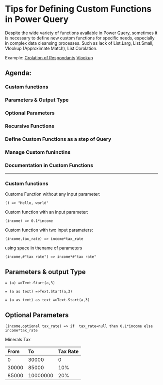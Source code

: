 # Tips for Defining Custom Functions in Power Query

Despite the wide variety of functions available in Power Query, sometimes it is necessary to define new custom functions for specific needs, especially in complex data cleansing processes. Such as lack of List.Larg, List.Small, Vlookup (Approximate Match), List.Corolation.

Example:
[Crolation of Respondants](https://www.linkedin.com/posts/omid-motamedisedeh-74aba166_excelchallenge-powerquerychllenge-excel-activity-7182482203040256003-YKtZ?utm_source=share&utm_medium=member_desktop)
[Vlookup](https://www.linkedin.com/posts/crispo-mwangi-6ab49453_excel-excelchallenge-crispexcel-activity-7180081447607672832-lTqu?utm_source=share&utm_medium=member_desktop)


## Agenda:
### Custom functions
### Parameters & Output Type
### Optional Parameters
### Recursive Functions
### Define Custom Functions as a step of Query
### Manage Custom funinctins
### Documentation in Custom Functions
___

### Custom functions
Custome Function without any input parameter:
```powerquery-m
() => "Hello, world"
```

Custom function with an input parameter: 
```powerquery-m
(income) => 0.1*income
```
Custom function with two input parameters: 
```powerquery-m
(income,tax_rate) => income*tax_rate
```

using space in thename of parameters
```powerquery-m
(income,#"tax rate") => income*#"tax rate"
```

## Parameters & output Type

```powerquery-m
= (a) =>Text.Start(a,3)
```

```powerquery-m
= (a as text) =>Text.Start(a,3)
```

```powerquery-m
= (a as text) as text =>Text.Start(a,3)
```



## Optional Parameters
```powerquery-m
(income,optional tax_rate) => if  tax_rate=null then 0.1*income else income*tax_rate
```

Minerals Tax


| From | To | Tax Rate |
|:-- | :-- | :-- |
| 0 | 30000 | 0 |
| 30000 | 85000 | 10% |
| 85000 | 10000000 | 20% |





